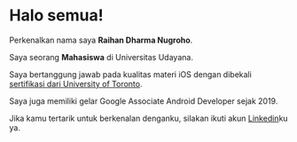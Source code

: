 # Halo semua! 

Perkenalkan nama saya **Raihan Dharma Nugroho**.<br>

Saya seorang **Mahasiswa** di Universitas Udayana.<br>

Saya bertanggung jawab pada kualitas materi iOS dengan dibekali [sertifikasi dari University of Toronto](https://www.coursera.org/account/accomplishments/specialization/CLKJD8XBXJ3M).<br>

Saya juga memiliki gelar Google Associate Android Developer sejak 2019.<br>

Jika kamu tertarik untuk berkenalan denganku, silakan ikuti akun [Linkedin](https://www.linkedin.com/in/raihan-dharma-nugroho-210063376/)ku ya.
